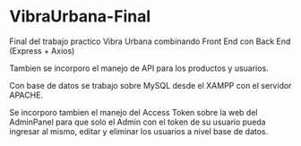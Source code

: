 # VibraUrbana-Final
Final del trabajo practico Vibra Urbana combinando Front End con Back End (Express + Axios)

Tambien se incorporo el manejo de API para los productos y usuarios. 

Con base de datos se trabajo sobre MySQL desde el XAMPP con el servidor APACHE. 

Se incorporo tambien el manejo del Access Token sobre la web del AdminPanel para que solo el Admin con el token de su usuario pueda ingresar al mismo, editar y eliminar los usuarios a nivel base de datos. 

